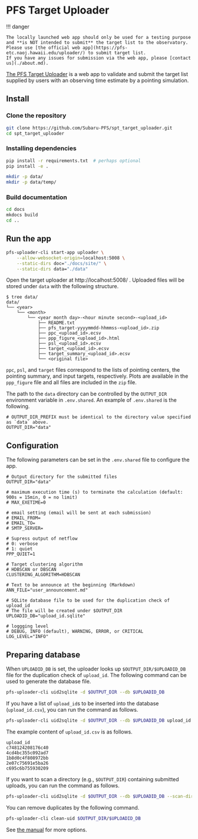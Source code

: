 # PFS Target Uploader


!!! danger

    The locally launched web app should only be used for a testing purpose and **is NOT intended to submit** the target list to the observatory.
    Please use [the official web app](https://pfs-etc.naoj.hawaii.edu/uploader/) to submit target list.
    If you have any issues for submission via the web app, please [contact us](./about.md).

[The PFS Target Uploader](https://pfs-etc.naoj.hawaii.edu/uploader/) is a web app to validate and submit the target list supplied by users with an observing time estimate by a pointing simulation.

## Install

### Clone the repository

```sh
git clone https://github.com/Subaru-PFS/spt_target_uploader.git
cd spt_target_uploader
```

### Installing dependencies

```sh
pip install -r requirements.txt  # perhaps optional
pip install -e .

mkdir -p data/
mkdir -p data/temp/
```

### Build documentation

```sh
cd docs
mkdocs build
cd ..
```

## Run the app

```sh
pfs-uploader-cli start-app uploader \
    --allow-websocket-origin=localhost:5008 \
    --static-dirs doc="./docs/site/" \
    --static-dirs data="./data"
```

Open the target uploader at http://localhost:5008/ .
Uploaded files will be stored under `data` with the following structure.

```
$ tree data/
data/
└── <year>
    └── <month>
        └── <year month day>-<hour minute second>-<upload_id>
            ├── README.txt
            ├── pfs_target-yyyymmdd-hhmmss-<upload_id>.zip
            ├── ppc_<upload_id>.ecsv
            ├── ppp_figure_<upload_id>.html
            ├── psl_<upload_id>.ecsv
            ├── target_<upload_id>.ecsv
            ├── target_summary_<upload_id>.ecsv
            └── <original file>
```

`ppc`, `psl`, and `target` files correspond to the lists of pointing centers, the pointing summary, and input targets, respectively.
Plots are available in the `ppp_figure` file and all files are included in the `zip` file.

The path to the `data` directory can be controlled by the `OUTPUT_DIR` environment variable in `.env.shared`. An example of `.env.shared` is the following.

```
# OUTPUT_DIR_PREFIX must be identical to the directory value specified as `data` above.
OUTPUT_DIR="data"
```

## Configuration

The following parameters can be set in the `.env.shared` file to configure the app.

```
# Output directory for the submitted files
OUTPUT_DIR="data"

# maximum execution time (s) to terminate the calculation (default: 900s = 15min, 0 = no limit)
# MAX_EXETIME=0

# email setting (email will be sent at each submission)
# EMAIL_FROM=
# EMAIL_TO=
# SMTP_SERVER=

# Supress output of netflow
# 0: verbose
# 1: quiet
PPP_QUIET=1

# Target clustering algorithm
# HDBSCAN or DBSCAN
CLUSTERING_ALGORITHM=HDBSCAN

# Text to be announce at the beginning (Markdown)
ANN_FILE="user_announcement.md"

# SQLite database file to be used for the duplication check of upload_id
# The file will be created under $OUTPUT_DIR
UPLOADID_DB="upload_id.sqlite"

# loggging level
# DEBUG, INFO (default), WARNING, ERROR, or CRITICAL
LOG_LEVEL="INFO"
```

## Preparing database

When `UPLOADID_DB` is set, the uploader looks up `$OUTPUT_DIR/$UPLOADID_DB` file for the duplication check of `upload_id`.
The following command can be used to generate the database file.

```sh
pfs-uploader-cli uid2sqlite -d $OUTPUT_DIR --db $UPLOADID_DB
```

If you have a list of `upload_id`s to be inserted into the database (`upload_id.csv`), you can run the command as follows.

```sh
pfs-uploader-cli uid2sqlite -d $OUTPUT_DIR --db $UPLOADID_DB upload_id.csv
```

The example content of `upload_id.csv` is as follows.

```csv
upload_id
c748124208176c40
4cd4bc355c092ad7
1b8d0c4f808972bb
2e07c75691e5ba26
c695c6b755930209
```

If you want to scan a directory (e.g., `$OUTPUT_DIR`) containing submitted uploads, you can run the command as follows.

```sh
pfs-uploader-cli uid2sqlite -d $OUTPUT_DIR --db $UPLOADID_DB --scan-dir $OUTPUT_DIR
```

You can remove duplicates by the following command.

```sh
pfs-uploader-cli clean-uid $OUTPUT_DIR/$UPLOADID_DB
```

See [the manual](./cli.md) for more options.
